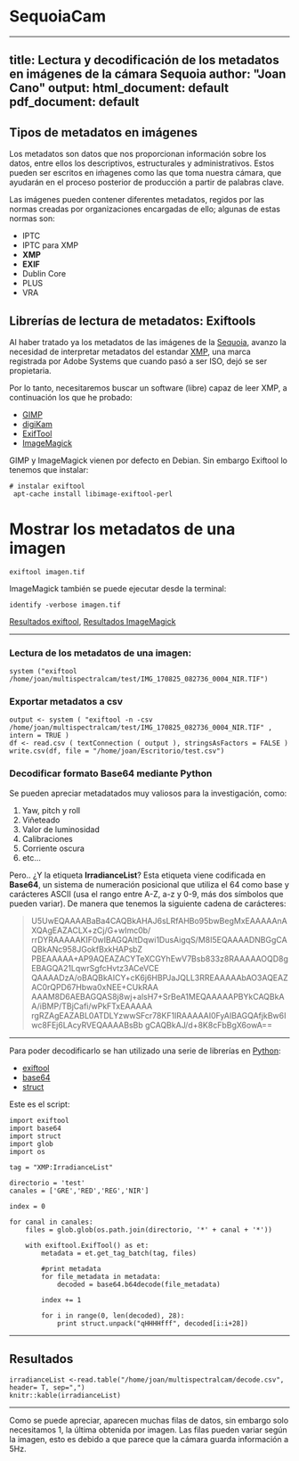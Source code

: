 # SequoiaCam
---
title: Lectura y decodificación de los metadatos en imágenes de la cámara Sequoia
author: "Joan Cano"
output:
  html_document: default
  pdf_document: default
---
## Tipos de metadatos en imágenes

Los metadatos son datos que nos proporcionan información sobre los datos, entre ellos los descriptivos, estructurales y administrativos.
Estos pueden ser escritos en iḿagenes como las que toma nuestra cámara, que ayudarán en el proceso posterior de producción a partir de palabras clave.

Las imágenes pueden contener diferentes metadatos, regidos por las normas creadas por organizaciones encargadas de ello; algunas de estas normas son:

- IPTC
- IPTC para XMP
- **XMP**
- **EXIF**
- Dublin Core
- PLUS
- VRA

## Librerías de lectura de metadatos: Exiftools
Al haber tratado ya los metadatos de las imágenes de la [Sequoia](http://tecnitop.com/es/camaras-accesorios-y-software/), avanzo la necesidad de interpretar metadatos del estandar [XMP](https://en.wikipedia.org/wiki/Extensible_Metadata_Platform#Free_software_and_open-source_tools_.28read.2Fwrite_support.29), una marca registrada por Adobe Systems que cuando pasó a ser ISO, dejó se ser propietaria.

Por lo tanto, necesitaremos buscar un software (libre) capaz de leer XMP, a continuación los que he probado:    
- [GIMP](https://www.gimp.org/)    
- [digiKam](https://www.digikam.org/)    
- [ExifTool](https://www.sno.phy.queensu.ca/~phil/exiftool/)    
- [ImageMagick](https://www.imagemagick.org/script/index.php)

GIMP y ImageMagick vienen por defecto en Debian. Sin embargo Exiftool lo tenemos que instalar:  


```{bash, eval=FALSE}
# instalar exiftool
 apt-cache install libimage-exiftool-perl
```

# Mostrar los metadatos de una imagen

```{bash, eval=FALSE}
exiftool imagen.tif
```

ImageMagick también se puede ejecutar desde la terminal:
```{bash, eval=FALSE}
identify -verbose imagen.tif
```

[Resultados exiftool](/multispectralcam/exiftool.txt), [Resultados ImageMagick](/multispectralcam/imageMagick.txt)

***
### Lectura de los metadatos de una imagen:
```{bash, eval=FALSE}
system ("exiftool /home/joan/multispectralcam/test/IMG_170825_082736_0004_NIR.TIF")
```

### Exportar metadatos a csv
```{r}
output <- system ( "exiftool -n -csv /home/joan/multispectralcam/test/IMG_170825_082736_0004_NIR.TIF" , intern = TRUE ) 
df <- read.csv ( textConnection ( output ), stringsAsFactors = FALSE )
write.csv(df, file = "/home/joan/Escritorio/test.csv")
```

### Decodificar formato Base64 mediante Python
Se pueden apreciar metadatados muy valiosos para la investigación, como:
1. Yaw, pitch y roll
2. Viñeteado
3. Valor de luminosidad
4. Calibraciones
5. Corriente oscura
6. etc...    

Pero.. ¿Y la etiqueta **IrradianceList**?
Esta etiqueta viene codificada en **Base64**, un sistema de numeración posicional que utiliza el 64 como base y carácteres ASCII (usa el rango entre A-Z, a-z y 0-9, más dos símbolos que pueden variar). De manera que tenemos la siguiente cadena de carácteres:

> U5UwEQAAAABaBa4CAQBkAHAJ6sLRfAHBo95bwBegMxEAAAAAnAXQAgEAZACLX+zCj/G+wImc0b/
rrDYRAAAAAKIF0wIBAGQAltDqwi1DusAigqS/M8I5EQAAAADNBGgCAQBkANc958JGokfBxkHAPsbZ
PBEAAAAA+AP9AQEAZACYTeXCGYhEwV7Bsb833z8RAAAAAOQD8gEBAGQA21LqwrSgfcHvtz3ACeVCE
QAAAADzA/oBAQBkAICY+cK6j6HBPJaJQLL3RREAAAAAbAO3AQEAZAC0rQPD67Hbwa0xNEE+CUkRAA
AAAM8D6AEBAGQAS8j8wj+alsH7+SrBeA1MEQAAAAAPBYkCAQBkAA/iBMP/TBjCafi/wPkFTxEAAAAA
rgRZAgEAZABL0ATDLYzwwSFcr78KF1IRAAAAAI0FyAIBAGQAfjkBw6Iwc8FEj6LAcyRVEQAAAABsBb
gCAQBkAJ/d+8K8cFbBgX6owA==

***
Para poder decodificarlo se han utilizado una serie de librerías en [Python](https://www.python.org/):

- [exiftool](https://smarnach.github.io/pyexiftool/)
- [base64](https://docs.python.org/2/library/base64.html)
- [struct](https://docs.python.org/2/library/struct.html)

Este es el script:

```{python, eval=FALSE}
import exiftool
import base64
import struct
import glob
import os

tag = "XMP:IrradianceList"

directorio = 'test'
canales = ['GRE','RED','REG','NIR']

index = 0

for canal in canales:
    files = glob.glob(os.path.join(directorio, '*' + canal + '*'))

    with exiftool.ExifTool() as et:
        metadata = et.get_tag_batch(tag, files)

        #print metadata
        for file_metadata in metadata:
            decoded = base64.b64decode(file_metadata)

        index += 1

        for i in range(0, len(decoded), 28):
            print struct.unpack("qHHHHfff", decoded[i:i+28])

```

***
## Resultados
```{r, results='asis'}
irradianceList <-read.table("/home/joan/multispectralcam/decode.csv", header= T, sep=",")
knitr::kable(irradianceList)
```

*** 

Como se puede apreciar, aparecen muchas filas de datos, sin embargo solo necesitamos 1, la última obtenida por imagen. Las filas pueden variar según la imagen, esto es debido a que parece que la cámara guarda información a 5Hz.
